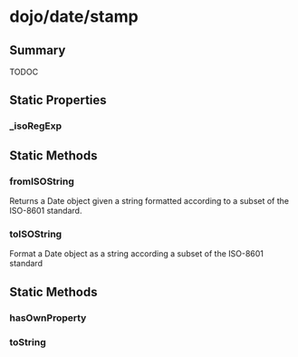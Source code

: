 # dojo/date/stamp

## Summary

TODOC
## Static Properties

### _isoRegExp


## Static Methods

### fromISOString
Returns a Date object given a string formatted according to a subset of the ISO-8601 standard.


### toISOString
Format a Date object as a string according a subset of the ISO-8601 standard


## Static Methods

### hasOwnProperty


### toString


